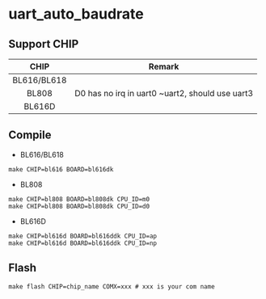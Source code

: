 # uart_auto_baudrate


## Support CHIP

|      CHIP        | Remark |
|:----------------:|:------:|
|BL616/BL618       |        |
|BL808             |  D0 has no irq in uart0 ~uart2, should use uart3      |
|BL616D            |        |

## Compile

- BL616/BL618

```
make CHIP=bl616 BOARD=bl616dk
```

- BL808

```
make CHIP=bl808 BOARD=bl808dk CPU_ID=m0
make CHIP=bl808 BOARD=bl808dk CPU_ID=d0
```

- BL616D

```
make CHIP=bl616d BOARD=bl616ddk CPU_ID=ap
make CHIP=bl616d BOARD=bl616ddk CPU_ID=np
```

## Flash

```
make flash CHIP=chip_name COMX=xxx # xxx is your com name
```